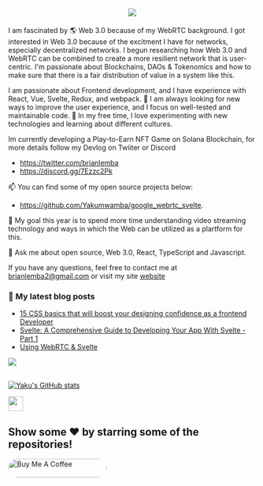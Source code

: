 <h1 align="center">
  <a href="#">
    <img src="https://readme-typing-svg.herokuapp.com/?lines=Hey,+There!+👋;Yaku+here...;Im+a+Web3+engineer!&center=true&size=30">
  </a>
</h1>

<!--
**Yakumwamba/Yakumwamba** is a ✨ _special_ ✨ repository because its `README.md` (this file) appears on your GitHub profile.

Here are some ideas to get you started:

- � I’m currently working on ...
- 🌱 I’m currently learning ...
- 👯 I’m looking to collaborate on ...
- 🤔 I’m looking for help with ...
- 💬 Ask me about ...
- 📫 How to reach me: ...
- 😄 Pronouns: ...
- ⚡ Fun fact: ...
-->

I am fascinated by 🌎 Web 3.0 because of my WebRTC background. I got interested in Web 3.0 because of the excitment I have for networks, especially  decentralized networks. I begun researching how Web 3.0 and WebRTC can be combined to create a more resilient network that is user-centric. I'm passionate about  Blockchains, DAOs & Tokenomics and how to make sure that there is a fair distribution of value in a system like this.  

I am passionate about Frontend development, and I have experience with React, Vue, Svelte, Redux, and webpack.
🌱 I am always looking for new ways to improve the user experience, and I focus on well-tested and maintainable code. 
👯 In my free time, I love experimenting with new technologies and learning about different cultures.

Im currently developing a Play-to-Earn NFT Game on Solana Blockchain, for more details follow my Devlog on Twiiter or Discord
- https://twitter.com/brianlemba
- https://discord.gg/7Ezzc2Pk

 📫 You can find some of my open source projects below:

- https://github.com/Yakumwamba/google_webrtc_svelte. 

🎯 My goal this year is to spend more time understanding video streaming technology and ways in which the Web can be utilized as a plartform for this.

💬 Ask me about open source, Web 3.0, React, TypeScript and Javascript.

If you have any questions, feel free to contact me at brianlemba2@gmail.com or visit my site [website](https://yakuportfolio.vercel.app)


### 📕 My latest blog posts

<!-- BLOG-POST-LIST:START -->
  - [15 CSS basics that will boost your designing confidence as a frontend Developer](https://dev.to/yaku/15-css-that-will-boost-your-designing-confidence-as-frontend-developer-1j55)
  - [Svelte: A Comprehensive Guide to Developing Your App With Svelte - Part 1](https://dev.to/yaku/svelte-a-comprehensive-guide-to-developing-your-app-with-svelte-part-1-3iob)
  - [Using WebRTC & Svelte](https://dev.to/yaku/using-webrtc-and-svelte-3pn)
<!-- BLOG-POST-LIST:END -->
 <img src="https://activity-graph.herokuapp.com/graph?username=yakumwamba&theme=dracula&bg_color=00000000&color=22c55e&line=4c8ed9&point=00000000&area=true&hide_border=true"><br><br>

[![Yaku's GitHub stats](https://github-readme-stats.vercel.app/api?theme=radical&username=yakumwamba&count_private=true&show_icons=true&hide_title=true&include_all_commits=true)](https://github.com/anuraghazra/github-readme-stats)
 
 <img src="https://emojis.slackmojis.com/emojis/images/1593555389/9579/blob_excited.gif?1593555389" width="30"/>

## Show some ❤️ by starring some of the repositories!

<a href="https://www.buymeacoffee.com/yakumwamba" target="_blank"> 
    <img src="https://cdn.buymeacoffee.com/buttons/v2/default-red.png" alt="Buy Me A Coffee" style="height: 38px;width: 200px; border-radius: 200px;" >
    </a>




